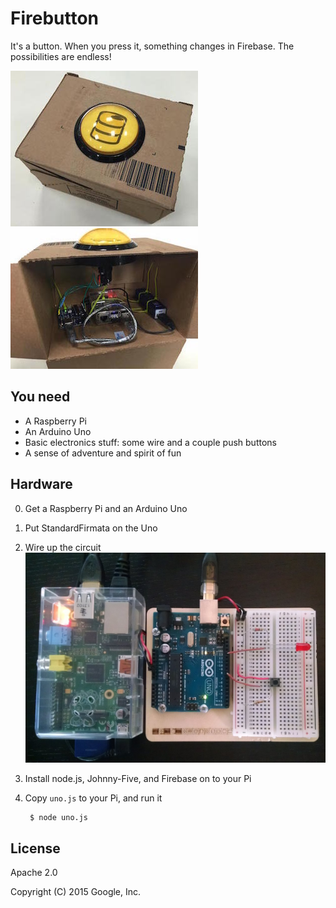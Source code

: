 # Firebutton

It's a button. When you press it, something changes in Firebase. The possibilities are endless!

![outside](/complete-outside.jpg) ![inside](/complete-inside.jpg)


## You need

- A Raspberry Pi
- An Arduino Uno
- Basic electronics stuff: some wire and a couple push buttons
- A sense of adventure and spirit of fun

## Hardware

0. Get a Raspberry Pi and an Arduino Uno
0. Put StandardFirmata on the Uno
0. Wire up the circuit
       ![wiring](/wiring.jpg)
0. Install node.js, Johnny-Five, and Firebase on to your Pi 
0. Copy `uno.js` to your Pi, and run it

        $ node uno.js

## License

Apache 2.0

Copyright (C) 2015 Google, Inc.
